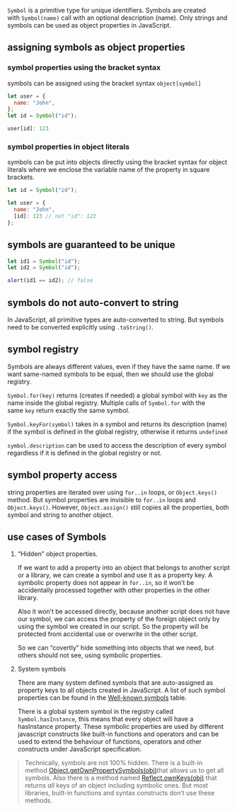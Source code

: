 `Symbol` is a primitive type for unique identifiers.
Symbols are created with `Symbol(name)` call with an optional description (name).
Only strings and symbols can be used as object properties in JavaScript.
## assigning symbols as object properties
### symbol properties using the bracket syntax
symbols can be assigned using the bracket syntax `object[symbol]`
```javascript
let user = {
  name: "John",
};
let id = Symbol("id");

user[id]: 123
```
### symbol properties in object literals
symbols can be put into objects directly using the bracket syntax for object literals where we enclose the variable name of the property in square brackets.
```javascript
let id = Symbol("id");

let user = {
  name: "John",
  [id]: 123 // not "id": 123
};
```
## symbols are guaranteed to be unique
```javascript
let id1 = Symbol("id");
let id2 = Symbol("id");

alert(id1 == id2); // false
```
## symbols do not auto-convert to string
In JavaScript, all primitive types are auto-converted to string. But symbols need to be converted explicitly using `.toString()`.
## symbol registry
Symbols are always different values, even if they have the same name. If we want same-named symbols to be equal, then we should use the global registry.

`Symbol.for(key)` returns (creates if needed) a global symbol with `key` as the name inside the global registry.
Multiple calls of `Symbol.for` with the same `key` return exactly the same symbol.

`Symbol.keyFor(symbol)` takes in a symbol and returns its description (name) if the symbol is defined in the global registry, otherwise it returns `undefined`

`symbol.description` can be used to access the description of every symbol regardless if it is defined in the global registry or not.
## symbol property access
string properties are iterated over using `for..in` loops, or `Object.keys()` method. But symbol properties are invisible to `for..in` loops and `Object.keys()`. However, `Object.assign()` still copies all the properties, both symbol and string to another object.
## use cases of Symbols
1. “Hidden” object properties.
    
    If we want to add a property into an object that belongs to another script or a library, we can create a symbol and use it as a property key. A symbolic property does not appear in `for..in`, so it won’t be accidentally processed together with other properties in the other library.
	
    Also it won’t be accessed directly, because another script does not have our symbol, we can access the property of the foreign object only by using the symbol we created in our script. So the property will be protected from accidental use or overwrite in the other script.
    
    So we can “covertly” hide something into objects that we need, but others should not see, using symbolic properties.
	
2. System symbols
	
	There are many system defined symbols that are auto-assigned as property keys to all objects created in JavaScript. A list of such symbol properties can be found in the [Well-known symbols](https://tc39.github.io/ecma262/#sec-well-known-symbols) table.
	
	There is a global system symbol in the registry called `Symbol.hasInstance`, this means that every object will have a hasInstance property. These symbolic properties are used by different javascript constructs like built-in functions and operators and can be used to extend the behaviour of functions, operators and other constructs under JavaScript specification.

> Technically, symbols are not 100% hidden. There is a built-in method [Object.getOwnPropertySymbols(obj)](https://developer.mozilla.org/en-US/docs/Web/JavaScript/Reference/Global_Objects/Object/getOwnPropertySymbols)that allows us to get all symbols. Also there is a method named [Reflect.ownKeys(obj)](https://developer.mozilla.org/en-US/docs/Web/JavaScript/Reference/Global_Objects/Reflect/ownKeys) that returns _all_ keys of an object including symbolic ones. But most libraries, built-in functions and syntax constructs don’t use these methods.